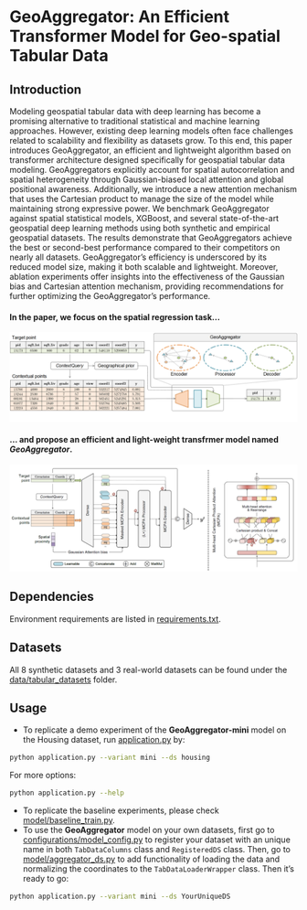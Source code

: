 # GeoAggregator: An Efficient Transformer Model for Geo-spatial Tabular Data

## Introduction
Modeling geospatial tabular data with deep learning has become a promising alternative to traditional statistical and machine learning approaches. 
However, existing deep learning models often face challenges related to scalability and flexibility as datasets grow. 
To this end, this paper introduces GeoAggregator, an efficient and lightweight algorithm based on transformer architecture designed specifically for geospatial tabular data modeling. 
GeoAggregators explicitly account for spatial autocorrelation and spatial heterogeneity through Gaussian-biased local attention and global positional awareness. 
Additionally, we introduce a new attention mechanism that uses the Cartesian product to manage the size of the model while maintaining strong expressive power. 
We benchmark GeoAggregator against spatial statistical models, XGBoost, and several state-of-the-art geospatial deep learning methods using both synthetic and empirical geospatial datasets. 
The results demonstrate that GeoAggregators achieve the best or second-best performance compared to their competitors on nearly all datasets. 
GeoAggregator’s efficiency is underscored by its reduced model size, making it both scalable and lightweight. 
Moreover, ablation experiments offer insights into the effectiveness of the Gaussian bias and Cartesian attention mechanism, providing recommendations for further optimizing the GeoAggregator’s performance.

#### In the paper, we focus on the spatial regression task...
![Research question](figs/figure_1_research_question_camera-ready.png "Workflow of the geospatial regression problem")

#### ... and propose an efficient and light-weight transfrmer model named *GeoAggregator*.
![Architecture of GeoAggregator model](figs/figure_2_model_architecture_camera-ready.png "GeoAggregator Model Architecture")

## Dependencies
Environment requirements are listed in [requirements.txt](https://github.com/ruid7181/GeoAggregator/edit/master/requirements.txt).

## Datasets
All 8 synthetic datasets and 3 real-world datasets can be found under the [data/tabular_datasets](https://github.com/ruid7181/GeoAggregator/edit/master/data/tabular_datasets) folder.

## Usage
* To replicate a demo experiment of the **GeoAggregator-mini** model on the Housing dataset, run [application.py](https://github.com/ruid7181/GeoAggregator/edit/master/application.py) by:
```bash
python application.py --variant mini --ds housing
```
For more options:
```bash
python application.py --help
```
* To replicate the baseline experiments, please check [model/baseline_train.py](https://github.com/ruid7181/GeoAggregator/edit/master/model/baseline_train.py).
* To use the **GeoAggregator** model on your own datasets, first go to [configurations/model_config.py](configurations/model_config.py) to register your dataset with an unique name in both `TabDataColumns` class and `RegisteredDS` class. Then, go to [model/aggregator_ds.py](model/aggregator_ds.py) to add functionality of loading the data and normalizing the coordinates to the `TabDataLoaderWrapper` class. Then it’s ready to go:
```bash
python application.py --variant mini --ds YourUniqueDS
```
